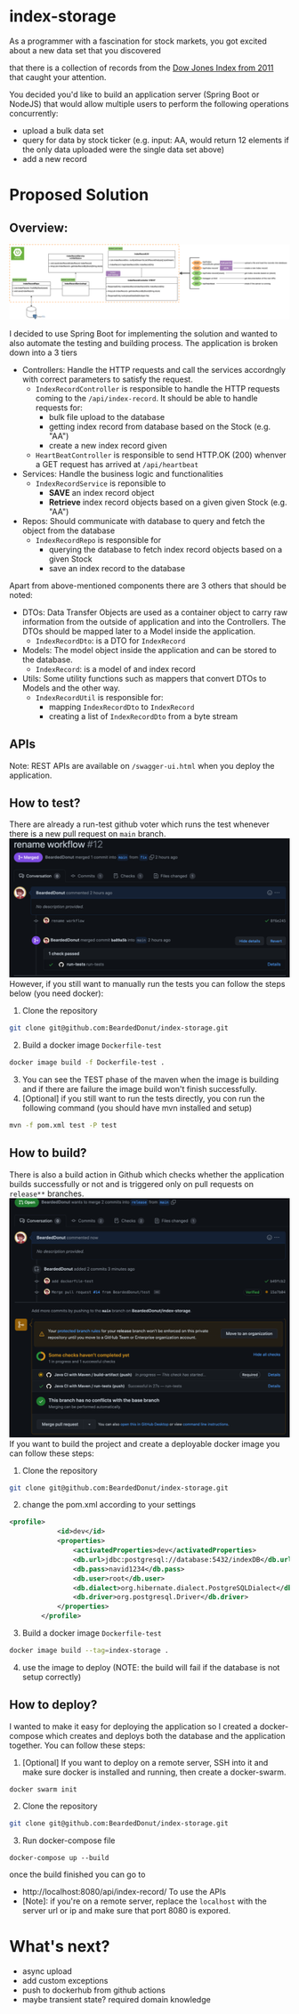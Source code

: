 # index-storage
As a programmer with a fascination for stock markets, you got excited about a new data set that you discovered

that there is a collection of records from the [Dow Jones Index from 2011](http://archive.ics.uci.edu/ml/datasets/Dow+Jones+Index#) that caught your attention.

 
You decided you'd like to build an application server (Spring Boot or NodeJS) that would allow multiple users to perform the following operations concurrently:

- upload a bulk data set
- query for data by stock ticker (e.g. input: AA, would return 12 elements if the only data uploaded were the single data set above)
- add a new record

# Proposed Solution
## Overview:
![overview](docs/images/index-storage.png)

I decided to use Spring Boot for implementing the solution and wanted to also automate the testing and building process. 
The application is broken down into a 3 tiers 
- Controllers: Handle the HTTP requests and call the services accordngly with correct parameters to satisfy the request.
    - `IndexRecordController` is responsible to handle the HTTP requests coming to the `/api/index-record`. It should be able to handle requests for:
        - bulk file upload to the database
        - getting index record from database based on the Stock (e.g. "AA")
        - create a new index record given
    - `HeartBeatController` is responsible to send HTTP.OK (200) whenver a GET
    request has arrived at `/api/heartbeat`
- Services: Handle the business logic and functionalities
    - `IndexRecordService` is reponsible to 
        - **SAVE** an index record object
        - **Retrieve**  index record objects based on a given given Stock (e.g. "AA")
- Repos: Should communicate with database to query and fetch the object from the database
    - `IndexRecordRepo` is responsible for
        - querying the database to fetch index record objects based on a given Stock
        - save an index record to the database

Apart from above-mentioned components there are 3 others that should be noted:
- DTOs: Data Transfer Objects are used as a container object to carry raw information from the outside of application and into the Controllers. The DTOs should be mapped later to a Model inside the application.
    - `IndexRecordDto`: is a DTO for `IndexRecord`
- Models: The model object inside the application and can be stored to the database.
    - `IndexRecord`: is a model of and index record 
- Utils: Some utility functions such as mappers that convert DTOs to Models and the other way. 
    - `IndexRecordUtil` is responsible for: 
        - mapping `IndexRecordDto` to `IndexRecord`
        - creating a list of `IndexRecordDto` from a byte stream

## APIs
Note: REST APIs are available on `/swagger-ui.html` when you deploy the application.

## How to test?
There are already a run-test github voter which runs the test whenever there is a new pull request on `main` branch. 
![run-test-voter](docs/images/run-test-voter.png)
However, if you still want to manually run the tests you can follow the steps below (you need docker):
1. Clone the repository
```bash
git clone git@github.com:BeardedDonut/index-storage.git
```
2. Build a docker image `Dockerfile-test`
```bash
docker image build -f Dockerfile-test .
```
3. You can see the TEST phase of the maven when the image is building and if there are failure the image build won't finish successfully. 
4. [Optional] if you still want to run the tests directly, you con run the following command (you should have mvn installed and setup)
```bash
mvn -f pom.xml test -P test
```

## How to build?
There is also a build action in Github which checks whether the application builds successfully or not and is triggered only on pull requests on `release**` branches.
![run-test-voter](docs/images/build-test-voter.png)
If you want to build the project and create a deployable docker image you can follow these steps:
1. Clone the repository
```bash
git clone git@github.com:BeardedDonut/index-storage.git
```

2. change the pom.xml according to your settings
```xml
<profile>
            <id>dev</id>
            <properties>
                <activatedProperties>dev</activatedProperties>
                <db.url>jdbc:postgresql://database:5432/indexDB</db.url>
                <db.pass>navid1234</db.pass>
                <db.user>root</db.user>
                <db.dialect>org.hibernate.dialect.PostgreSQLDialect</db.dialect>
                <db.driver>org.postgresql.Driver</db.driver>
            </properties>
        </profile>
```

3. Build a docker image `Dockerfile-test`
```bash
docker image build --tag=index-storage . 
```
4. use the image to deploy (NOTE: the build will fail if the database is not setup correctly)

## How to deploy?
I wanted to make it easy for deploying the application so I created a docker-compose which creates and deploys both the database and the application together. You can follow these steps:
1. [Optional] If you want to deploy on a remote server, SSH into it and make sure docker is installed and running, then create a docker-swarm.
```
docker swarm init
```

2. Clone the repository
```bash
git clone git@github.com:BeardedDonut/index-storage.git
```

3. Run docker-compose file
```
docker-compose up --build
```
once the build finished you can go to 
- http://localhost:8080/api/index-record/ To use the APIs
- [Note]: if you're on a remote server, replace the `localhost` with the server url or ip and make sure that port 8080 is expored.


# What's next?
- async upload
- add custom exceptions
- push to dockerhub from github actions
- maybe transient state? required domain knowledge

